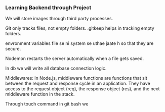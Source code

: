 ### Learning Backend through Project


We will store images through third party processes.

Git only tracks files, not empty folders.
.gitkeep helps in tracking empty folders.

envronment variables file se ni system se uthae jaate h so that they are secure.

Nodemon restarts the server automatically when a file gets saved.

In db we will write all database connection logic.

Middlewares: In Node.js, middleware functions are functions that sit between the request and response cycle in an application. They have access to the request object (req), the response object (res), and the next middleware function in the stack.

Through touch command in git bash we 